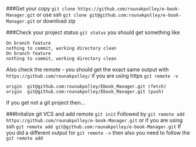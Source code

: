 ###Get your copy
`git clone https://github.com/rounakpolley/e-book-Manager.git`
or use ssh
`git clone git@github.com:rounakpolley/e-book-Manager.git`
or download zip

###Check your project status
`git status` you should get something like
```
On branch feature
nothing to commit, working directory clean
On branch feature
nothing to commit, working directory clean
```
Also check the remote - you should get the exact same output with `https://github.com/rounakpolley/` if you are using https
`git remote -v`
```
origin	git@github.com:rounakpolley/Ebook_Manager.git (fetch)
origin	git@github.com:rounakpolley/Ebook_Manager.git (push)
```
If you get not a git project then...

###Initalize git VCS and add remote
`git init`
Followed by
`git remote add https://github.com/rounakpolley/e-book-Manager.git`
or if you are using ssh
`git remote add git@github.com:rounakpolley/e-book-Manager.git`
If you did a different output for `git remote -v` then also  you need to follow the `git remote add`

